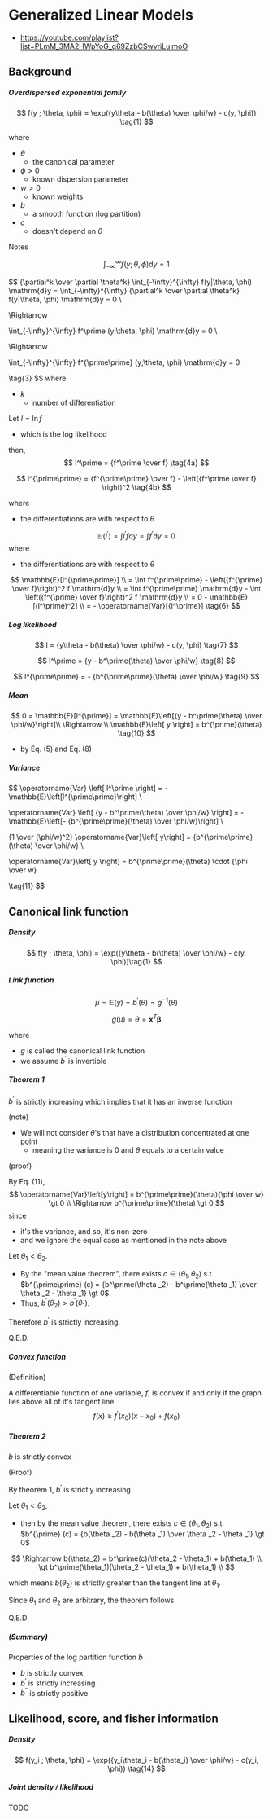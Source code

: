 # Generalized Linear Models

- https://youtube.com/playlist?list=PLmM_3MA2HWpYoG_q69ZzbCSwvriLuimoO

## Background

##### Overdispersed exponential family

$$
f(y ; \theta, \phi) = \exp({y\theta - b(\theta) \over \phi/w} - c(y, \phi))
\tag{1}
$$

where

- $\theta$
  - the canonical parameter
- $\phi \gt 0$
  - known dispersion parameter
- $w \gt 0$
  - known weights
- $b$
  - a smooth function (log partition)
- $c$
  - doesn't depend on $\theta$

Notes

$$
\int _{-\infty}^\infty
f(y;\theta, \phi) \mathrm{d}y = 1
\tag{2}
$$

$$
{\partial^k \over \partial \theta^k} \int_{-\infty}^{\infty} f(y|\theta, \phi) \mathrm{d}y
= \int_{-\infty}^{\infty} {\partial^k \over \partial \theta^k} f(y|\theta, \phi) \mathrm{d}y
= 0 \\

\Rightarrow

\int_{-\infty}^{\infty} f^\prime (y;\theta, \phi) \mathrm{d}y
= 0 \\

\Rightarrow

\int_{-\infty}^{\infty} f^{\prime\prime} (y;\theta, \phi) \mathrm{d}y
= 0

\tag{3}
$$
where

- $k$
  - number of differentiation



Let $l = \ln f$ 

- which is the log likelihood

then,
$$
l^\prime = {f^\prime \over f}
\tag{4a}
$$

$$
l^{\prime\prime} = {f^{\prime\prime} \over f} - \left({f^\prime \over f} \right)^2
\tag{4b}
$$

where

- the differentiations are with respect to $\theta$



$$
\mathbb{E}(l^\prime) = \int l^\prime f \mathrm{d}y = \int f^\prime \mathrm{d}y = 0
\tag{5}
$$
where

- the differentiations are with respect to $\theta$



$$
\mathbb{E}[l^{\prime\prime}] \\
= \int f^{\prime\prime} - \left({f^{\prime} \over f}\right)^2 f \mathrm{d}y \\
= \int f^{\prime\prime} \mathrm{d}y - \int \left({f^{\prime} \over f}\right)^2 f \mathrm{d}y \\
= 0 - \mathbb{E}[(l^\prime)^2] \\
= - \operatorname{Var}[{l^\prime}]
\tag{6}
$$



##### Log likelihood

$$
l = {y\theta - b(\theta) \over \phi/w} - c(y, \phi)
\tag{7}
$$

$$
l^\prime = {y - b^\prime(\theta) \over \phi/w}
\tag{8}
$$

$$
l^{\prime\prime} = - {b^{\prime\prime}(\theta) \over \phi/w}
\tag{9}
$$



##### Mean

$$
0 = \mathbb{E}[l^{\prime}] = \mathbb{E}\left[{y - b^\prime(\theta) \over \phi/w}\right]\\
\Rightarrow \\
\mathbb{E}\left[ y \right] = b^{\prime}(\theta)
\tag{10}
$$

- by Eq. (5) and Eq. (8)



##### Variance

$$
\operatorname{Var} \left[ l^\prime \right]
= - \mathbb{E}\left[l^{\prime\prime}\right] \\

\operatorname{Var} \left[ {y - b^\prime(\theta) \over \phi/w} \right]
= - \mathbb{E}\left[- {b^{\prime\prime}(\theta) \over \phi/w}\right] \\

{1 \over (\phi/w)^2} \operatorname{Var}\left[ y\right]
= {b^{\prime\prime}(\theta) \over \phi/w} \\

\operatorname{Var}\left[ y \right]
= b^{\prime\prime}(\theta) \cdot {\phi \over w}

\tag{11}
$$



## Canonical link function

##### Density

$$
f(y ; \theta, \phi) = \exp({y\theta - b(\theta) \over \phi/w} - c(y, \phi))\tag{1}
$$



##### Link function

$$
\mu = \mathbb{E}(y) = b^\prime(\theta) = g^{-1}(\theta)
\tag{12}
$$

$$
g(\mu) = \theta = \mathbf{x}^{T}\boldsymbol{\beta}
\tag{13}
$$

where

- $g$ is called the canonical link function
- we assume $b^\prime$ is invertible



##### Theorem 1

$b^\prime$ is strictly  increasing which implies that it has an inverse function

(note)

- We will not consider $\theta$'s that have a distribution concentrated at one point
  - meaning the variance is 0 and $\theta$ equals to a certain value

(proof)

By Eq. (11),
$$
\operatorname{Var}\left[y\right] = b^{\prime\prime}(\theta){\phi \over w} \gt 0 \\
\Rightarrow
b^{\prime\prime}(\theta) \gt 0
$$
since 

- it's the variance, and so, it's non-zero
- and we ignore the equal case as mentioned in the note above

Let $\theta _1 \lt \theta _2$.

- By the "mean value theorem", there exists $c \in (\theta _1, \theta _2)$ s.t. $b^{\prime\prime} (c) = {b^\prime(\theta _2) - b^\prime(\theta _1) \over \theta _2 - \theta _1} \gt 0$.
- Thus, $b^\prime(\theta _2) \gt b^\prime(\theta _1)$.

Therefore $b^\prime$ is strictly increasing.

Q.E.D.



##### Convex function

(Definition)

A differentiable function of one variable, $f$, is convex if and only if the graph lies above all of it's tangent line.
$$
f(x) \ge f^{\prime}(x_0)(x - x_0) + f(x_0)
$$

##### Theorem 2

$b$ is strictly convex

(Proof)

By theorem 1, $b^\prime$ is strictly increasing.

Let $\theta _1 \lt \theta _2$,

- then by the mean value theorem, there exists $c \in (\theta _1, \theta _2)$ s.t. $b^{\prime} (c) = {b(\theta _2) - b(\theta _1) \over \theta _2 - \theta _1} \gt 0$

$$
\Rightarrow 
b(\theta_2) = b^\prime(c)(\theta_2 - \theta_1) + b(\theta_1) \\
\gt b^\prime(\theta_1)(\theta_2 - \theta_1) + b(\theta_1) \\
$$

which means $b(\theta _2)$ is strictly greater than the tangent line at $\theta _1$.

Since $\theta _1$ and $\theta _2$ are arbitrary, the theorem follows.

Q.E.D



##### (Summary)

Properties of the log partition function $b$

- $b$ is strictly convex
- $b^\prime$ is strictly increasing
- $b^{\prime\prime}$ is strictly positive



## Likelihood, score, and fisher information

##### Density

$$
f(y_i ; \theta, \phi) = \exp({y_i\theta_i - b(\theta_i) \over \phi/w} - c(y_i, \phi))
\tag{14}
$$

##### Joint density / likelihood

TODO
